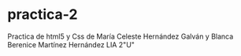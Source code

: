 # practica-2
Practica de html5 y Css de María Celeste Hernández Galván y Blanca Berenice Martínez Hernández LIA 2"U"
